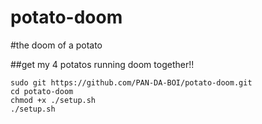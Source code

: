 # potato-doom
#the doom of a potato

##get my 4 potatos running doom together!!


```
sudo git https://github.com/PAN-DA-BOI/potato-doom.git
cd potato-doom
chmod +x ./setup.sh
./setup.sh
```